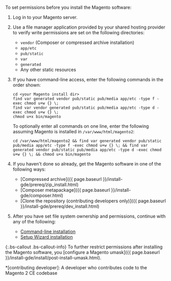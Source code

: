 To set permissions before you install the Magento software:

1.	Log in to your Magento server.
2.	Use a file manager application provided by your shared hosting provider to verify write permissions are set on the following directories:

	*	`vendor` (Composer or compressed archive installation)
	*	`app/etc`
	*	`pub/static`
	*	`var`
	*	`generated`
	*	Any other static resources

2.	If you have command-line access, enter the following commands in the order shown:

		cd <your Magento install dir>
		find var generated vendor pub/static pub/media app/etc -type f -exec chmod u+w {} \;
		find var vendor generated pub/static pub/media app/etc -type d -exec chmod u+w {} \;
		chmod u+x bin/magento

	To optionally enter all commands on one line, enter the following assuming Magento is installed in `/var/www/html/magento2`:

		cd /var/www/html/magento2 && find var generated vendor pub/static pub/media app/etc -type f -exec chmod u+w {} \; && find var generated vendor pub/static pub/media app/etc -type d -exec chmod u+w {} \; && chmod u+x bin/magento
3.	If you haven't done so already, get the Magento software in one of the following ways:

	*	[Compressed archive]({{ page.baseurl }}/install-gde/prereq/zip_install.html)
	*	[Composer metapackage]({{ page.baseurl }}/install-gde/composer.html)
	*	[Clone the repository (contributing developers only)]({{ page.baseurl }}/install-gde/prereq/dev_install.html)
4.	After you have set file system ownership and permissions, continue with any of the following:

	*	[Command-line installation]({{page.baseurl}}/install-gde/install/cli/install-cli.html)
	*	[Setup Wizard installation]({{page.baseurl}}/install-gde/install/web/install-web.html)

{:.bs-callout .bs-callout-info}
To further restrict permissions after installing the Magento software, you [configure a Magento umask]({{ page.baseurl }}/install-gde/install/post-install-umask.html).


*[contributing developer]: A developer who contributes code to the Magento 2 CE codebase
